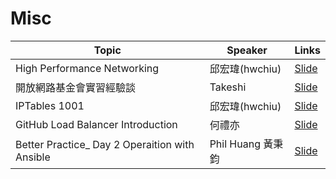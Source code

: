 # Misc

| Topic       | Speaker        | Links |
|-------------|----------------|--------------|
| High Performance Networking | 邱宏瑋(hwchiu) | [Slide](https://goo.gl/VBvk49)|
| 開放網路基金會實習經驗談 | Takeshi | [Slide](https://www.slideshare.net/YiTseng/coscup-2018)|
| IPTables 1001 | 邱宏瑋(hwchiu) | [Slide](https://www.slideshare.net/hongweiqiu/iptables-101-bottomup)|
| GitHub Load Balancer Introduction | 何禮亦 | [Slide](https://drive.google.com/file/d/1G13yVnxDlsM9nWhLyr-qkht3WWArDHHR/view?fbclid=IwAR3sjW_XM-ehdvZrIkXUck00A8PBsavTPSvt2fwSlc0Si6HrruBjABxcId4)|
| Better Practice_ Day 2 Operaition with Ansible | Phil Huang 黃秉鈞 | [Slide](https://speakerdeck.com/pichuang/20190720-better-practice-day-2-operaition-with-ansible)|
